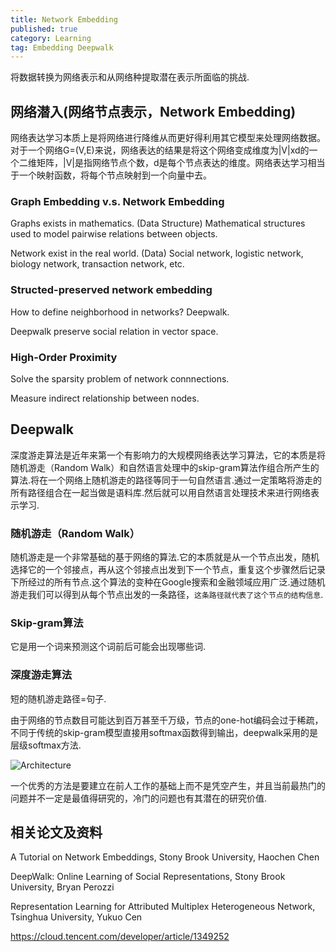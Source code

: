 ```yaml
---
title: Network Embedding
published: true
category: Learning
tag: Embedding Deepwalk 
---
```


将数据转换为网络表示和从网络种提取潜在表示所面临的挑战.

## 网络潜入(网络节点表示，Network Embedding)

网络表达学习本质上是将网络进行降维从而更好得利用其它模型来处理网络数据。对于一个网络G=(V,E)来说，网络表达的结果是将这个网络变成维度为|V|xd的一个二维矩阵，|V|是指网络节点个数，d是每个节点表达的维度。网络表达学习相当于一个映射函数，将每个节点映射到一个向量中去。


### Graph Embedding v.s. Network Embedding

Graphs exists in mathematics. (Data Structure)
Mathematical structures used to model pairwise relations between objects.

Network exist in the real world. (Data)
Social network, logistic network, biology network, transaction network, etc.

### Structed-preserved network embedding

How to define neighborhood in networks? Deepwalk.

Deepwalk preserve social relation in vector space.

### High-Order Proximity

Solve the sparsity problem of network connnections.

Measure indirect relationship between nodes.

## Deepwalk

 深度游走算法是近年来第一个有影响力的大规模网络表达学习算法，它的本质是将随机游走（Random Walk）和自然语言处理中的skip-gram算法作组合所产生的算法.将在一个网络上随机游走的路径等同于一句自然语言.通过一定策略将游走的所有路径组合在一起当做是语料库.然后就可以用自然语言处理技术来进行网络表示学习.

### 随机游走（Random Walk）

随机游走是一个非常基础的基于网络的算法.它的本质就是从一个节点出发，随机选择它的一个邻接点，再从这个邻接点出发到下一个节点，重复这个步骤然后记录下所经过的所有节点.这个算法的变种在Google搜索和金融领域应用广泛.通过随机游走我们可以得到从每个节点出发的一条路径，`这条路径就代表了这个节点的结构信息`.

### Skip-gram算法

它是用一个词来预测这个词前后可能会出现哪些词.

### 深度游走算法

短的随机游走路径=句子.

由于网络的节点数目可能达到百万甚至千万级，节点的one-hot编码会过于稀疏，不同于传统的skip-gram模型直接用softmax函数得到输出，deepwalk采用的是层级softmax方法.

![Architecture](http://plusnet.cn/assets/include/deepwalk_hierachical.png)

一个优秀的方法是要建立在前人工作的基础上而不是凭空产生，并且当前最热门的问题并不一定是最值得研究的，冷门的问题也有其潜在的研究价值.

## 相关论文及资料

A Tutorial on Network Embeddings, Stony Brook University, Haochen Chen

DeepWalk: Online Learning of Social Representations, Stony Brook University, Bryan Perozzi

Representation Learning for Attributed Multiplex Heterogeneous Network, Tsinghua University, Yukuo Cen

https://cloud.tencent.com/developer/article/1349252

